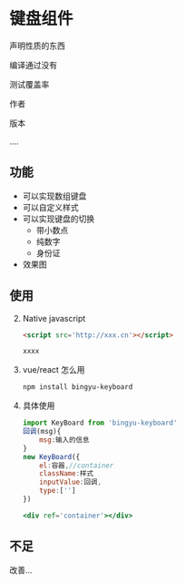 # 键盘组件

声明性质的东西

编译通过没有

测试覆盖率

作者

版本

....

## 功能

- 可以实现数组键盘
- 可以自定义样式
- 可以实现键盘的切换 
  - 带小数点
  - 纯数字
  - 身份证
- 效果图

## 使用

2. Native javascript 

   ```html
   <script src='http://xxx.cn'></script>
   ```

   ```js
   xxxx
   ```
   
2. vue/react 怎么用

      ```bash
   npm install bingyu-keyboard
   ```

3. 具体使用

   ```jsx
   import KeyBoard from 'bingyu-keyboard'
   回调(msg){
       msg:输入的信息
   }
   new KeyBoard({
       el:容器,//container
       className:样式
       inputValue:回调,
       type:['']
   })
   
   <div ref='container'></div>
   ```

## 不足

改善...

